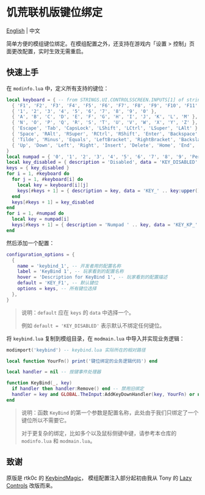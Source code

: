 # 饥荒联机版键位绑定

[English](./README.md) | 中文

简单方便的模组键位绑定。在模组配置之外，还支持在游戏内「设置 > 控制」页面更改配置，实时生效无需重启。

## 快速上手

在 `modinfo.lua` 中，定义所有支持的键位：

```lua
local keyboard = { -- from STRINGS.UI.CONTROLSSCREEN.INPUTS[1] of strings.lua, need to match constants.lua too.
  { 'F1', 'F2', 'F3', 'F4', 'F5', 'F6', 'F7', 'F8', 'F9', 'F10', 'F11', 'F12', 'Print', 'ScrolLock', 'Pause' },
  { '1', '2', '3', '4', '5', '6', '7', '8', '9', '0' },
  { 'A', 'B', 'C', 'D', 'E', 'F', 'G', 'H', 'I', 'J', 'K', 'L', 'M' },
  { 'N', 'O', 'P', 'Q', 'R', 'S', 'T', 'U', 'V', 'W', 'X', 'Y', 'Z' },
  { 'Escape', 'Tab', 'CapsLock', 'LShift', 'LCtrl', 'LSuper', 'LAlt' },
  { 'Space', 'RAlt', 'RSuper', 'RCtrl', 'RShift', 'Enter', 'Backspace' },
  { 'Tilde', 'Minus', 'Equals', 'LeftBracket', 'RightBracket', 'Backslash', 'Semicolon', 'Period', 'Slash' }, -- punctuation
  { 'Up', 'Down', 'Left', 'Right', 'Insert', 'Delete', 'Home', 'End', 'PageUp', 'PageDown' }, -- navigation
}
local numpad = { '0', '1', '2', '3', '4', '5', '6', '7', '8', '9', 'Period', 'Divide', 'Multiply', 'Minus', 'Plus' }
local key_disabled = { description = 'Disabled', data = 'KEY_DISABLED' }
keys = { key_disabled }
for i = 1, #keyboard do
  for j = 1, #keyboard[i] do
    local key = keyboard[i][j]
    keys[#keys + 1] = { description = key, data = 'KEY_' .. key:upper() }
  end
  keys[#keys + 1] = key_disabled
end
for i = 1, #numpad do
  local key = numpad[i]
  keys[#keys + 1] = { description = 'Numpad ' .. key, data = 'KEY_KP_' .. key:upper() }
end
```

然后添加一个配置：

```lua
configuration_options = {
  {
    name = 'keybind_1', -- 开发者用的配置名称
    label = 'KeyBind 1', -- 玩家看到的配置名称
    hover = 'Description for KeyBind 1', -- 玩家看到的配置描述
    default = 'KEY_F1', -- 默认键位
    options = keys, -- 所有键位选择
  },
}
```

> 说明：`default` 应在 `keys` 的 `data` 中选择一个。
>
> 例如 `default = 'KEY_DISABLED'` 表示默认不绑定任何键位。

将 `keybind.lua` 复制到模组目录，在 `modmain.lua` 中导入并实现业务逻辑：

```lua
modimport('keybind') -- keybind.lua 实际所在的相对路径

local function YourFn() print('键位绑定的业务逻辑代码') end

local handler = nil -- 按键事件处理器

function KeyBind(_, key)
  if handler then handler:Remove() end -- 禁用旧绑定
  handler = key and GLOBAL.TheInput:AddKeyDownHandler(key, YourFn) or nil -- 新建绑定或无绑定
end
```

> 说明：函数 `KeyBind` 的第一个参数是配置名称，此处由于我们只绑定了一个键位所以不需要它。
>
> 对于更复杂的绑定，比如多个以及鼠标侧键中键，请参考本仓库的 `modinfo.lua` 和 `modmain.lua`。

## 致谢

原版是 rtk0c 的 [KeybindMagic](https://github.com/rtk0c/dont-starve-mods/tree/master/KeybindMagic)，
模组配置注入部分起初由我从 Tony 的 [Lazy Controls](https://steamcommunity.com/sharedfiles/filedetails/?id=2111412487) 改版而来。
